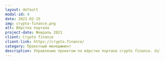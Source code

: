 ```yaml
---
layout: default
modal-id: 4
date: 2021-02-15
img: crypto-finance.png
alt: Вёрстка портала
project-date: Февраль 2021
client: Crypto finance
client-link: https://crypto.finance/
category: Проектный менеджмент
description: Управление проектом по вёрстке портала crypto finance. Gulp/SCSS/HTML/JS. 
---
```

